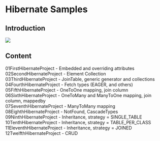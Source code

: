 # Hibernate Samples

## Introduction
<img src="http://www.javatechupdates.net/wp-content/uploads/2015/12/java-application-development2-600x334.jpg"/>

## Content
01FirstHibernateProject     - Embedded and overriding attributes<br>
02SecondHibernateProject    - Element Collection<br>
03ThirdHibernateProject     - JoinTable, generic generator and collections<br>
04FourthHibernateProject    - Fetch types (EAGER, and others)<br>
05FifthHibernateProject     - OneToOne mapping, join column<br>
06SixthHibernateProject     - OneToMany and ManyToOne mapping, join column, mappedby<br>
07SeventhHibernateProject   - ManyToMany mapping<br>
08EighthHibernateProject    - NotFound, CascadeTypes<br>
09NinthHibernateProject     - Inheritance, strategy = SINGLE_TABLE<br>
10TenthHibernateProject     - Inheritance, strategy = TABLE_PER_CLASS<br>
11EleventhHibernateProject  - Inheritance, strategy = JOINED<br>
12TwelfthHibernateProject   - CRUD<br>

